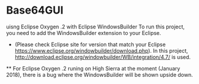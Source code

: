 # Base64GUI

uisng Eclipse Oxygen .2 with Eclipse WindowsBuilder
To run this project, you need to add the WindowsBuilder extension to your Eclipse.
-  (Please check Eclipse site for version that match your Eclipse https://www.eclipse.org/windowbuilder/download.php).
In this project, http://download.eclipse.org/windowbuilder/WB/integration/4.7/ is used.

** For Eclipse Oxygen .2 runing on High Sierra at the moment (January 2018), there is a bug where the WindowsBuilder will be shown upside down.
